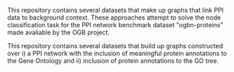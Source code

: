 This repository contains several datasets that make up graphs that link PPI data to background context. 
These approaches attempt to solve the node classification task for the PPI network benchmark dataset "ogbn-proteins" made avaliable by the OGB project.



This repository contains several datasets that build up graphs constructed over i) a PPI network with the inclusion of meaningful protein annotations to the
Gene Ontology and ii) inclusion of protein annotations to the GO tree.

